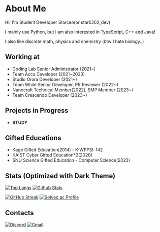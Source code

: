 # About Me
Hi! I'm Student Developer Starcea(or star0202_dev)

I mainly use Python, but I am also interested in TypeScript, C++ and Java!

I also like discrete math, physics and chemistry (btw I hate biology..)

## Working at
- Coding Lab Senior Administrator (2021~)
- Team Accu Developer (2021~2023)
- Studio Orora Developer (2021~)
- Team White Senior Developer, PR Reviewer (2022~)
- Nanocraft Technical Member(2022), SMP Member (2023~)
- Team Crescendo Developer (2023~)

## Projects in Progress
- **STUDY**

## Gifted Educations
- Kage Gifted Education(2014) - K-WPPSI: 142
- KAIST Cyber Gifted Education\*2(2020)
- SNU Science Gifted Education - Computer Science(2023)


## Stats (Optimized with Dark Theme)
[![Top Langs](https://github-readme-starcea.vercel.app/api/top-langs?username=star0202&langs_count=10&show_icons=true&theme=transparent&layout=compact&hide_border=true&title_color=E8D5D3&text_color=7edac9)](https://github.com/anuraghazra/github-readme-stats)
[![Github Stats](https://github-readme-starcea.vercel.app/api?username=star0202&show_icons=true&theme=transparent&hide_border=true&ring_color=E8D5D3&title_color=E8D5D3&icon_color=E34C26&text_color=7edac9)](https://github.com/anuraghazra/github-readme-stats)

[![GitHub Streak](https://github-readme-streak-stats.herokuapp.com?user=star0202&theme=nightowl&background=FFFFFF00&hide_border=true&ring=E8D5D3&fire=E34C26&sideNums=E8D5D3&sideLabels=E8D5D3)](https://github.com/DenverCoder1/github-readme-streak-stats)
[![Solved.ac Profile](http://mazassumnida.wtf/api/v2/generate_badge?boj=Starcea)](https://solved.ac/Starcea)

## Contacts
[![Discord](https://img.shields.io/badge/Discord-%235865F2.svg?style=for-the-badge&logo=discord&logoColor=white)](https://discord.com/users/798690702635827200)
[![Gmail](https://img.shields.io/badge/Gmail-D14836?style=for-the-badge&logo=gmail&logoColor=white)](mailto:stardev.uwu@gmail.com)

